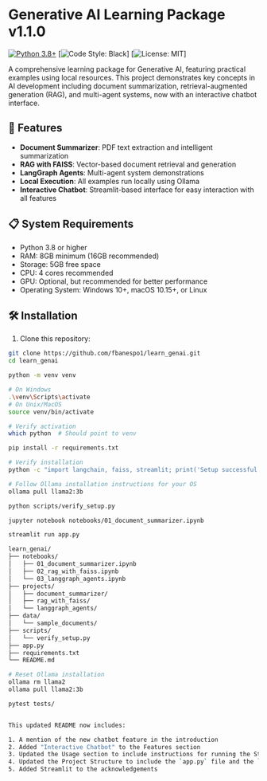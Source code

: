 # Generative AI Learning Package v1.1.0

[![Python 3.8+](https://img.shields.io/badge/python-3.8+-blue.svg)](https://www.python.org/downloads/)
[![Code Style: Black](https://img.shields.io/badge/code%20style-black-000000.svg)]
[![License: MIT](https://img.shields.io/badge/License-MIT-yellow.svg)]

A comprehensive learning package for Generative AI, featuring practical examples using local resources. This project demonstrates key concepts in AI development including document summarization, retrieval-augmented generation (RAG), and multi-agent systems, now with an interactive chatbot interface.

## 🚀 Features

- **Document Summarizer**: PDF text extraction and intelligent summarization
- **RAG with FAISS**: Vector-based document retrieval and generation
- **LangGraph Agents**: Multi-agent system demonstrations
- **Local Execution**: All examples run locally using Ollama
- **Interactive Chatbot**: Streamlit-based interface for easy interaction with all features

## 📋 System Requirements

- Python 3.8 or higher
- RAM: 8GB minimum (16GB recommended)
- Storage: 5GB free space
- CPU: 4 cores recommended
- GPU: Optional, but recommended for better performance
- Operating System: Windows 10+, macOS 10.15+, or Linux

## 🛠️ Installation

1. Clone this repository:
```bash
git clone https://github.com/fbanespo1/learn_genai.git
cd learn_genai

python -m venv venv

# On Windows
.\venv\Scripts\activate
# On Unix/MacOS
source venv/bin/activate

# Verify activation
which python  # Should point to venv

pip install -r requirements.txt

# Verify installation
python -c "import langchain, faiss, streamlit; print('Setup successful!')"

# Follow Ollama installation instructions for your OS
ollama pull llama2:3b

python scripts/verify_setup.py

jupyter notebook notebooks/01_document_summarizer.ipynb

streamlit run app.py

learn_genai/
├── notebooks/
│   ├── 01_document_summarizer.ipynb
│   ├── 02_rag_with_faiss.ipynb
│   └── 03_langgraph_agents.ipynb
├── projects/
│   ├── document_summarizer/
│   ├── rag_with_faiss/
│   └── langgraph_agents/
├── data/
│   └── sample_documents/
├── scripts/
│   └── verify_setup.py
├── app.py
├── requirements.txt
└── README.md

# Reset Ollama installation
ollama rm llama2
ollama pull llama2:3b

pytest tests/


This updated README now includes:

1. A mention of the new chatbot feature in the introduction
2. Added "Interactive Chatbot" to the Features section
3. Updated the Usage section to include instructions for running the Streamlit app
4. Updated the Project Structure to include the `app.py` file and the `projects/` directory
5. Added Streamlit to the acknowledgements

